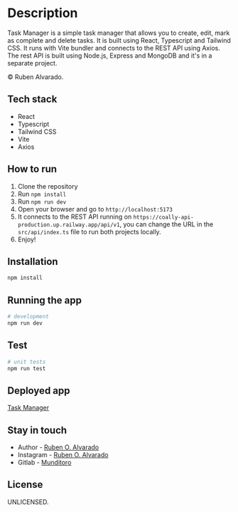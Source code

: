 # Description

Task Manager is a simple task manager that allows you to create, edit, mark as complete and delete tasks. It is built using React, Typescript and Tailwind CSS.
It runs with Vite bundler and connects to the REST API using Axios.
The rest API is built using Node.js, Express and MongoDB and it's in a separate project.

© Ruben Alvarado.

## Tech stack
  - React
  - Typescript
  - Tailwind CSS
  - Vite
  - Axios

## How to run
1. Clone the repository
2. Run `npm install`
3. Run `npm run dev`
4. Open your browser and go to `http://localhost:5173`
5. It connects to the REST API running on `https://coally-api-production.up.railway.app/api/v1`, you can change the URL in the `src/api/index.ts` file to run both projects locally.
6. Enjoy!

## Installation

```bash
npm install
```

## Running the app

```bash
# development
npm run dev
```

## Test

```bash
# unit tests
npm run test
```

## Deployed app
[Task Manager](https://coally-task-manager.vercel.app/)

## Stay in touch

- Author - [Ruben O. Alvarado](https://github.com/RubenOAlvarado)
- Instagram - [Ruben O. Alvarado](https://www.instagram.com/alvaradorubo/)
- Gitlab - [Munditoro](https://gitlab.com/Munditoro)

## License

UNLICENSED.
